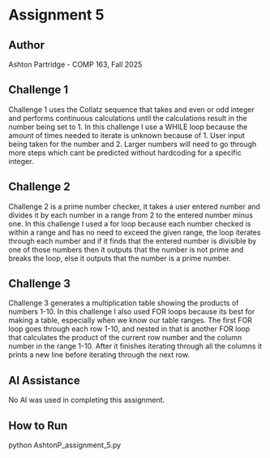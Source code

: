 # Assignment 5
 ## Author
 Ashton Partridge - COMP 163, Fall 2025
 ## Challenge 1
 Challenge 1 uses the Collatz sequence that takes and even or odd integer and performs continuous calculations until the calculations result in the number being set to 1. In this challenge I use a WHILE loop because the amount of times needed to iterate is unknown because of 1. User input being taken for the number and 2. Larger numbers will need to go through more steps which cant be predicted without hardcoding for a specific integer. 
 ## Challenge 2
 Challenge 2 is a prime number checker, it takes a user entered number and divides it by each number in a range from 2 to the entered number minus one. In this challenge I used a for loop because each number checked is within a range and has no need to exceed the given range, the loop iterates through each number and if it finds that the entered number is divisible by one of those numbers then it outputs that the number is not prime and breaks the loop, else it outputs that the number is a prime number.
 ## Challenge 3
 Challenge 3 generates a multiplication table showing the products of numbers 1-10. In this challenge I also used FOR loops because its best for making a table, especially when we know our table ranges. The first FOR loop goes through each row 1-10, and nested in that is another FOR loop that calculates the product of the current row number and the column number in the range 1-10. After it finishes iterating through all the columns it prints a new line before iterating through the next row.
 ## AI Assistance
 No AI was used in completing this assignment.
 ## How to Run
 python AshtonP_assignment_5.py

